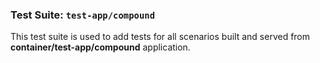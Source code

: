 ### Test Suite: `test-app/compound`

This test suite is used to add tests for all scenarios built and served from **container/test-app/compound** application.